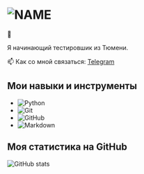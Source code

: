 # ![NAME](https://img.shields.io/endpoint?style=plastic&logoColor=orange&label=%D0%9F%D0%A0%D0%98%D0%92%D0%95%D0%A2&color=blue)
 👋

Я начинающий тестировшик из Тюмени.

📫 Как со мной связаться: [Telegram](https://t.me/yegor-an)

## Мои навыки и инструменты

- ![Python](https://img.shields.io/badge/-Python-333333?style=flat&logo=python)
- ![Git](https://img.shields.io/badge/-Git-333333?style=flat&logo=git)
- ![GitHub](https://img.shields.io/badge/-GitHub-333333?style=flat&logo=github)
- ![Markdown](https://img.shields.io/badge/-Markdown-333333?style=flat&logo=markdown)

## Моя статистика на GitHub

![GitHub stats](https://github-readme-stats.vercel.app/api?username=yourusername&show_icons=true&theme=radical)
